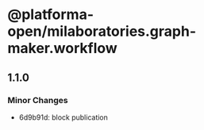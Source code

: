 # @platforma-open/milaboratories.graph-maker.workflow

## 1.1.0

### Minor Changes

- 6d9b91d: block publication
